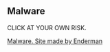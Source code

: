 ## Malware
CLICK AT YOUR OWN RISK.

[Malware. Site made by Enderman](https://github.com/Endermanch/MalwareDatabase)
